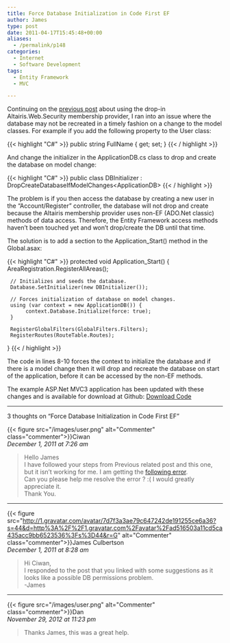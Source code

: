 ```yaml
---
title: Force Database Initialization in Code First EF
author: James
type: post
date: 2011-04-17T15:45:48+00:00
aliases:
  - /permalink/p148
categories:
  - Internet
  - Software Development
tags:
  - Entity Framework
  - MVC

---
```

Continuing on the [previous post](/?p=120) about using the drop-in Altairis.Web.Security membership provider, I ran into an issue where the database may not be recreated in a timely fashion on a change to the model classes. For example if you add the following property to the User class:

{{< highlight "C#" >}}
public string FullName { get; set; }
{{< / highlight >}}

And change the initializer in the ApplicationDB.cs class to drop and create the database on model change:

{{< highlight "C#" >}}
public class DBInitializer : DropCreateDatabaseIfModelChanges&lt;ApplicationDB&gt; 
{{< / highlight >}}

The problem is if you then access the database by creating a new user in the “Account/Register” controller, the database will not drop and create because the Altairis membership provider uses non-EF (ADO.Net classic) methods of data access. Therefore, the Entity Framework access methods haven’t been touched yet and won’t drop/create the DB until that time.

The solution is to add a section to the Application_Start() method in the Global.asax:

{{< highlight "C#" >}}
protected void Application_Start() {
     AreaRegistration.RegisterAllAreas();

     // Initializes and seeds the database.
     Database.SetInitializer(new DBInitializer());

     // Forces initialization of database on model changes.
     using (var context = new ApplicationDB()) {
          context.Database.Initialize(force: true);
     }

     RegisterGlobalFilters(GlobalFilters.Filters);
     RegisterRoutes(RouteTable.Routes);
}
{{< / highlight >}}

The code in lines 8-10 forces the context to initialize the database and if there is a model change then it will drop and recreate the database on start of the application, before it can be accessed by the non-EF methods.

The example ASP.Net MVC3 application has been updated with these changes and is available for download at Github: [Download Code][1]

****

3 thoughts on “Force Database Initialization in Code First EF”

{{< figure src="/images/user.png" alt="Commenter" class="commenter">}}Ciwan  
_December 1, 2011 at 7:26 am_

>Hello James  
I have followed your steps from Previous related post and this one, but it isn’t working for me. I am getting the [following error](http://tinyurl.com/cwa34dm).  
Can you please help me resolve the error ? :( I would greatly appreciate it.  
Thank You.

****

{{< figure src="http://1.gravatar.com/avatar/7d7f3a3ae79c647242de191255ce6a36?s=44&d=http%3A%2F%2F1.gravatar.com%2Favatar%2Fad516503a11cd5ca435acc9bb6523536%3Fs%3D44&r=G" alt="Commenter" class="commenter">}}James Culbertson  
_December 1, 2011 at 8:28 am_

>Hi Ciwan,  
I responded to the post that you linked with some suggestions as it looks like a possible DB permissions problem.  
-James

****

{{< figure src="/images/user.png" alt="Commenter" class="commenter">}}Dan  
_November 29, 2012 at 11:23 pm_

>Thanks James, this was a great help.

 [1]: https://github.com/turnkey-commerce/CodeFirstAltairis/
